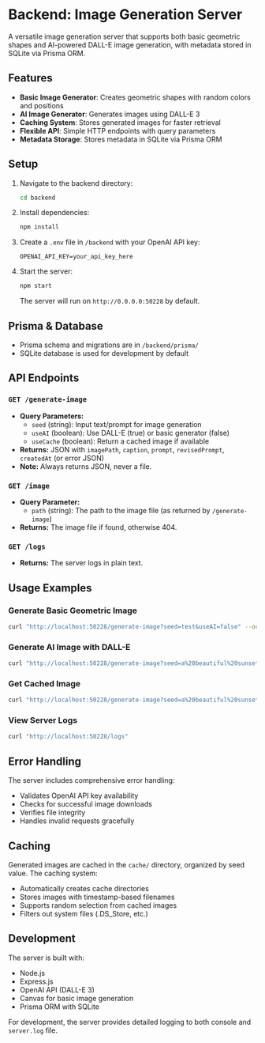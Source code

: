 # Backend: Image Generation Server

A versatile image generation server that supports both basic geometric shapes and AI-powered DALL-E image generation, with metadata stored in SQLite via Prisma ORM.

## Features

- **Basic Image Generator**: Creates geometric shapes with random colors and positions
- **AI Image Generator**: Generates images using DALL-E 3
- **Caching System**: Stores generated images for faster retrieval
- **Flexible API**: Simple HTTP endpoints with query parameters
- **Metadata Storage**: Stores metadata in SQLite via Prisma ORM

## Setup

1. Navigate to the backend directory:
   ```bash
   cd backend
   ```
2. Install dependencies:
   ```bash
   npm install
   ```
3. Create a `.env` file in `/backend` with your OpenAI API key:
   ```
   OPENAI_API_KEY=your_api_key_here
   ```
4. Start the server:
   ```bash
   npm start
   ```
   The server will run on `http://0.0.0.0:50228` by default.

## Prisma & Database
- Prisma schema and migrations are in `/backend/prisma/`
- SQLite database is used for development by default

## API Endpoints

### `GET /generate-image`
- **Query Parameters:**
  - `seed` (string): Input text/prompt for image generation
  - `useAI` (boolean): Use DALL-E (true) or basic generator (false)
  - `useCache` (boolean): Return a cached image if available
- **Returns:** JSON with `imagePath`, `caption`, `prompt`, `revisedPrompt`, `createdAt` (or error JSON)
- **Note:** Always returns JSON, never a file.

### `GET /image`
- **Query Parameter:**
  - `path` (string): The path to the image file (as returned by `/generate-image`)
- **Returns:** The image file if found, otherwise 404.

### `GET /logs`
- **Returns:** The server logs in plain text.

## Usage Examples

### Generate Basic Geometric Image
```bash
curl "http://localhost:50228/generate-image?seed=test&useAI=false" --output basic.png
```

### Generate AI Image with DALL-E
```bash
curl "http://localhost:50228/generate-image?seed=a%20beautiful%20sunset&useAI=true" --output ai.png
```

### Get Cached Image
```bash
curl "http://localhost:50228/generate-image?seed=a%20beautiful%20sunset&useAI=true&useCache=true" --output cached.png
```

### View Server Logs
```bash
curl "http://localhost:50228/logs"
```

## Error Handling

The server includes comprehensive error handling:
- Validates OpenAI API key availability
- Checks for successful image downloads
- Verifies file integrity
- Handles invalid requests gracefully

## Caching

Generated images are cached in the `cache/` directory, organized by seed value. The caching system:
- Automatically creates cache directories
- Stores images with timestamp-based filenames
- Supports random selection from cached images
- Filters out system files (.DS_Store, etc.)

## Development

The server is built with:
- Node.js
- Express.js
- OpenAI API (DALL-E 3)
- Canvas for basic image generation
- Prisma ORM with SQLite

For development, the server provides detailed logging to both console and `server.log` file. 
